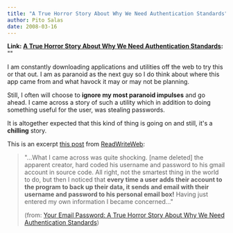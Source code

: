 ```yaml
---
title: "A True Horror Story About Why We Need Authentication Standards"
author: Pito Salas
date: 2008-03-16
---
```


**Link: [A True Horror Story About Why We Need Authentication Standards](None):** ""

I am constantly downloading applications and utilities off the web to try this
or that out. I am as paranoid as the next guy so I do think about where this
app came from and what havock it may or may not be planning.

Still, I often will choose to **ignore my most paranoid impulses** and go
ahead. I came across a story of such a utility which in addition to doing
something useful for the user, was stealing passwords.

It is altogether expected that this kind of thing is going on and still, it's
a **chilling** story.

This is an excerpt [this
post](<http://feeds.feedburner.com/~r/readwriteweb/~3/248047977/your_email_password_a_true_hor.php>)
from [ReadWriteWeb](<http://www.readwriteweb.com/>):

> "…What I came across was quite shocking. [name deleted] the apparent
> creator, hard coded his username and password to his gmail account in source
> code. All right, not the smartest thing in the world to do, but then I
> noticed that **every time a user adds their account to the program to back
> up their data, it sends and email with their username and password to his
> personal email box!** Having just entered my own information I became
> concerned…"
>
> (from: [Your Email Password: A True Horror Story About Why We Need
> Authentication
> Standards](<http://feeds.feedburner.com/~r/readwriteweb/~3/248047977/your_email_password_a_true_hor.php>))


